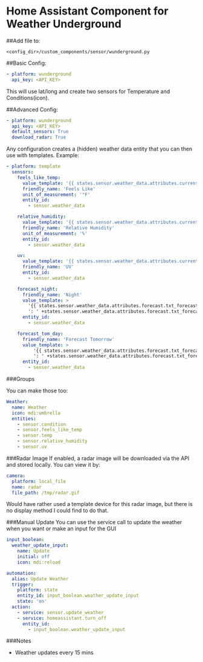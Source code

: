 # Home Assistant Component for Weather Underground

##Add file to:

```
<config_dir>/custom_components/sensor/wunderground.py
```

##Basic Config:

```yaml
- platform: wunderground
  api_key: <API_KEY>
```

This will use lat/long and create two sensors for Temperature and Conditions(icon).  

##Advanced Config:

```yaml
- platform: wunderground
  api_key: <API_KEY>
  default_sensors: True
  download_radar: True
```

Any configuration creates a (hidden) weather data entity that you can then use with templates.  Example:

```yaml
- platform: template
  sensors:
    feels_like_temp:
      value_template: '{{ states.sensor.weather_data.attributes.current_observation.feelslike_f }}'
      friendly_name: 'Feels Like'
      unit_of_measurement: '°F'
      entity_id: 
        - sensor.weather_data

    relative_humidity:
      value_template: '{{ states.sensor.weather_data.attributes.current_observation.relative_humidity|replace("%", "") }}'
      friendly_name: 'Relative Humidity'
      unit_of_measurement: '%'
      entity_id: 
        - sensor.weather_data

    uv:
      value_template: '{{ states.sensor.weather_data.attributes.current_observation.UV }}'
      friendly_name: 'UV'
      entity_id:
        - sensor.weather_data

    forecast_night:
      friendly_name: 'Night'
      value_template: >
        '{{ states.sensor.weather_data.attributes.forecast.txt_forecast.forecastday[1] .title + 
        ': ' +states.sensor.weather_data.attributes.forecast.txt_forecast.forecastday[1].fcttext }}'
      entity_id: 
        - sensor.weather_data

    forecast_tom_day:
      friendly_name: 'Forecast Tomorrow'
      value_template: >
          '{{ states.sensor.weather_data.attributes.forecast.txt_forecast.forecastday[2] .title + 
          ': ' +states.sensor.weather_data.attributes.forecast.txt_forecast.forecastday[2].fcttext }}'
      entity_id: 
        - sensor.weather_data
```

###Groups

You can make those too:

```yaml
Weather:
  name: Weather
  icon: mdi:umbrella
  entities:
    - sensor.condition 
    - sensor.feels_like_temp
    - sensor.temp
    - sensor.relative_humidity
    - sensor.uv
```


###Radar Image
If enabled, a radar image will be downloaded via the API and stored locally.  You can view it by:

```yaml
camera:
  platform: local_file
  name: radar
  file_path: /tmp/radar.gif
```
Would have rather used a template device for this radar image, but there is no display method I could find to do that. 

###Manual Update
You can use the service call to update the weather when you want or make an input for the GUI

```yaml
input_boolean:
  weather_update_input:
    name: Update
    initial: off
    icon: mdi:reload

automation:
  alias: Update Weather
  trigger:
    platform: state
    entity_id: input_boolean.weather_update_input
    state: 'on'
  action:
    - service: sensor.update_weather
    - service: homeassistant.turn_off
      entity_id: 
        - input_boolean.weather_update_input
```

###Notes

- Weather updates every 15 mins
